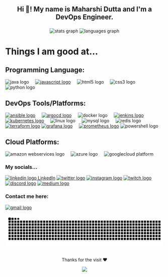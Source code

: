
<h2 align="center">Hi 👋! My name is Maharshi Dutta and I'm a DevOps Engineer.</h2>

###

<div align="center">
  <img src="https://github-readme-stats.vercel.app/api?username=Maharshi-Mimo&hide_title=false&hide_rank=false&show_icons=true&include_all_commits=true&count_private=true&disable_animations=false&theme=dracula&locale=en&hide_border=false" height="150" alt="stats graph"/>
  <img src="https://github-readme-stats.vercel.app/api/top-langs?username=Maharshi-Mimo&locale=en&hide_title=false&layout=compact&card_width=320&langs_count=5&theme=dracula&hide_border=false" height="150" alt="languages graph"/>
</div>

<div align="left">

# Things I am good at...

## Programming Language: 
<img src="https://cdn.jsdelivr.net/gh/devicons/devicon/icons/java/java-original.svg" height="30" alt="java logo" title="Java" />
<img width="12" />
<a href = "https://developer.mozilla.org/en-US/docs/Web/JavaScript"><img src="https://cdn.jsdelivr.net/gh/devicons/devicon/icons/javascript/javascript-original.svg" height="30" alt="javascript logo" title="JavaScript"/></a>
  <img width="12" />
<img src="https://cdn.jsdelivr.net/gh/devicons/devicon/icons/html5/html5-original.svg" height="30" alt="html5 logo" title="HTML" />
  <img width="12" />
  <img src="https://cdn.jsdelivr.net/gh/devicons/devicon/icons/css3/css3-original.svg" height="30" alt="css3 logo" title="CSS" />
  <img width="12" />
  <img src="https://cdn.jsdelivr.net/gh/devicons/devicon/icons/python/python-original.svg" height="30" alt="python logo" title="Python" />
  <img width="12" />

## DevOps Tools/Platforms:

  <a href = "https://access.redhat.com/documentation/en-us/red_hat_ansible_automation_platform/2.4"><img src="https://cdn.jsdelivr.net/gh/devicons/devicon/icons/ansible/ansible-original.svg" height="30" alt="ansible logo" title="Ansible"/></a>
  <img width="12" />
  <a href = "https://argo-cd.readthedocs.io/en/stable/"><img src="https://cdn.jsdelivr.net/gh/devicons/devicon/icons/argocd/argocd-original.svg" height="30" alt="argocd logo" title="ArgoCD"/></a>
  <img width="12" />
  <img src="https://cdn.jsdelivr.net/gh/devicons/devicon/icons/docker/docker-original.svg" height="30" alt="docker logo" title="Docker" />
  <img width="12" />
  <a href = "https://www.jenkins.io/doc/book/"><img src="https://cdn.jsdelivr.net/gh/devicons/devicon/icons/jenkins/jenkins-line.svg" height="30" alt="jenkins logo" title="Jenkins"/></a>
  <img width="12" />
  <a href = "https://kubernetes.io/docs/home/"><img src="https://cdn.jsdelivr.net/gh/devicons/devicon/icons/kubernetes/kubernetes-plain.svg" height="30" alt="kubernetes logo" title="Kubernetes"/></a>
  <img width="12" />
  <img src="https://cdn.jsdelivr.net/gh/devicons/devicon/icons/linux/linux-original.svg" height="30" alt="linux logo" title="Linux" />
  <img width="12" />
  <img src="https://cdn.jsdelivr.net/gh/devicons/devicon/icons/mysql/mysql-original.svg" height="30" alt="mysql logo" title="MySQL" />
  <img width="12" />
  <img src="https://cdn.jsdelivr.net/gh/devicons/devicon/icons/redis/redis-original.svg" height="30" alt="redis logo" title="Redis"/>
  <img width="12" />
  <a href = "https://developer.hashicorp.com/terraform?product_intent=terraform"><img src="https://cdn.jsdelivr.net/gh/devicons/devicon/icons/terraform/terraform-original.svg" height="30" alt="terraform logo" title="Terraform"/></a>
  <a href = "https://grafana.com/docs/" ><img src="https://cdn.jsdelivr.net/gh/devicons/devicon/icons/grafana/grafana-original.svg" height="30" alt="grafana logo"/></a>
  <img width="12" />
  <a href = "https://prometheus.io/docs/introduction/overview/"><img src="https://cdn.jsdelivr.net/gh/devicons/devicon/icons/prometheus/prometheus-original.svg" height="30" alt="prometheus logo" title = "Prometheus"  /></a>
  <img src="https://skillicons.dev/icons?i=powershell" height="30" alt="powershell logo" title="PowerShell"/>

## Cloud Platforms: 
 <img src="https://cdn.jsdelivr.net/gh/devicons/devicon/icons/amazonwebservices/amazonwebservices-original.svg" height="30" alt="amazon webservices logo"  title = "Amazon Web Services"/>
  <img width="12"/>
  <img src="https://cdn.jsdelivr.net/gh/devicons/devicon/icons/azure/azure-original.svg" height="30" alt="azure logo" title="Azure Cloud"/>
    <img width="12"/>
  <img src="https://cdn.jsdelivr.net/gh/devicons/devicon/icons/googlecloud/googlecloud-original.svg" height="30" alt="googlecloud platform" title = "Google Cloud Platform"/>
    <img width="12" />
</div>

### My socials...

<div align="left">
  <a rel = "nofollow" href = "https://www.linkedin.com/in/maharshi-mimo-dutta/"><img src="https://raw.githubusercontent.com/maurodesouza/profile-readme-generator/master/src/assets/icons/social/linkedin/default.svg" width="58" height="33" alt="linkedin logo" title="LinkedIn"/> LinkedIn</a>
  <a href = "https://twitter.com/Mimo_Maharshi"><img src="https://raw.githubusercontent.com/maurodesouza/profile-readme-generator/master/src/assets/icons/social/twitter/default.svg" width="58" height="33" alt="twitter logo" title="Twitter / X"/></a>
  <a href = "https://www.instagram.com/maharshi.mimo/"><img src="https://raw.githubusercontent.com/maurodesouza/profile-readme-generator/master/src/assets/icons/social/instagram/default.svg" width="58" height="33" alt="instagram logo" title="Instagram"/></a>
  <a href = "https://dashboard.twitch.tv/u/maharshi_mimo/home"><img src="https://raw.githubusercontent.com/maurodesouza/profile-readme-generator/master/src/assets/icons/social/twitch/default.svg" width="58" height="33" alt="twitch logo" title="Twitch"/></a>
  <a href = "https://discord.com/channels/@me/466987988023377940"><img src="https://raw.githubusercontent.com/maurodesouza/profile-readme-generator/master/src/assets/icons/social/discord/default.svg" width="58" height="33" alt="discord logo" title="Discord"/></a>
  <a href = "https://medium.com/@maharshi.mimo"><img src="https://raw.githubusercontent.com/maurodesouza/profile-readme-generator/master/src/assets/icons/social/medium/default.svg" width="58" height="33" alt="medium logo" title="Medium"/></a>
</div>

### Contact me here:

<a href = "mailto:maharshid32@gmail.com"><img src="https://raw.githubusercontent.com/maurodesouza/profile-readme-generator/master/src/assets/icons/social/gmail/default.svg" width="58" height="33" alt="gmail logo" title="Gmail"/></a>


<img src="https://raw.githubusercontent.com/Maharshi-Mimo/Maharshi-Mimo/output/snake.svg" alt="Snake animation"/>

### 

<div align="center">
<p> Thanks for the visit ❤️ </p> 
  <img src="https://profile-counter.glitch.me/Maharshi-Mimo/count.svg?"/>
</div>

###